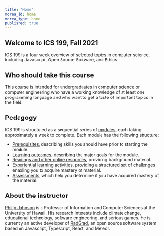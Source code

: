 ```yaml
---
title: "Home"
morea_id: home
morea_type: home
published: true
---
```


## Welcome to ICS 199, Fall 2021

ICS 199 is a four week overview of selected topics in computer science, including Javascript, Open Source Software, and Ethics.

## Who should take this course

This course is intended for undergraduates in computer science or computer engineering who have a working knowledge of at least one programming language and who want to get a taste of important topics in the field.

## Pedagogy

ICS 199 is structured as a sequential series of [modules](/modules), each taking approximately a week to complete. Each module has the following structure:

  * [Prerequisites](/prerequisites), describing skills you should have prior to starting the module.
  * [Learning outcomes](/outcomes), describing the major goals for the module.
  * [Readings and other online resources](/readings), providing background material.
  * [Experiential learning activities](/experiences), providing a structured set of challenges enabling you to acquire mastery of material.
  * [Assessments](/assessments), which help you determine if you have acquired mastery of the material.

## About the instructor

[Philip Johnson](https://philipmjohnson.org) is a Professor of Information and Computer Sciences at the University of Hawaii. His research interests include climate change, educational technology, software engineering, and serious games. He is currently an active developer of [RadGrad](https://radgrad.org), an open source software system based on Javascript, Typescript, React, and Meteor.


